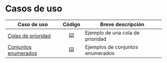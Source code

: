 # Casos de uso

|Caso de uso|Código|Breve descripción
|-|:-:|-|
[Colas de prioridad](colaDePrioridad.md)|[⌨️](/src/casosDeUso/priorityQueue/)|Ejemplo de una cola de prioridad
[Conjuntos enumerados](enumSet.md)|[⌨️](/src/casosDeUso/enumSet/)|Ejemplos de conjuntos enumerados
